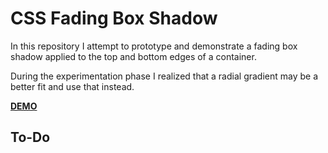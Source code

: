 # CSS Fading Box Shadow

In this repository I attempt to prototype and demonstrate a fading box shadow
applied to the top and bottom edges of a container.

During the experimentation phase I realized that a radial gradient may be a
better fit and use that instead.

[**DEMO**](https://tomashubelbauer.github.io/css-fading-box-shadow)

## To-Do
